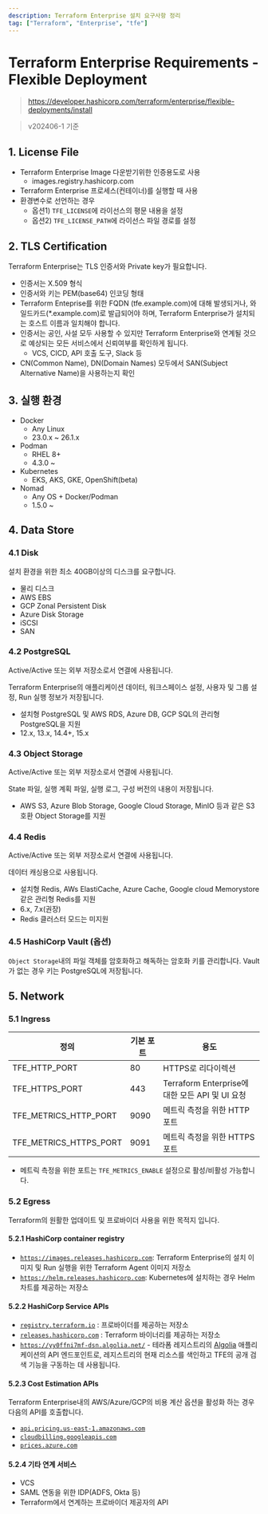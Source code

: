 ```yaml
---
description: Terraform Enterprise 설치 요구사항 정리
tag: ["Terraform", "Enterprise", "tfe"]
---
```


# Terraform Enterprise Requirements - Flexible Deployment

> https://developer.hashicorp.com/terraform/enterprise/flexible-deployments/install

> v202406-1 기준

## 1. License File

- Terraform Enterprise Image 다운받기위한 인증용도로 사용
  - images.registry.hashicorp.com
- Terraform Enterprise 프로세스(컨테이너)를 실행할 때 사용
- 환경변수로 선언하는 경우
  - 옵션1) `TFE_LICENSE`에 라이선스의 평문 내용을 설정
  - 옵션2) `TFE_LICENSE_PATH`에 라이선스 파일 경로를 설정



## 2. TLS Certification

Terraform Enterprise는 TLS 인증서와 Private key가 필요합니다.

- 인증서는 X.509 형식
- 인증서와 키는 PEM(base64) 인코딩 형태
- Terraform Enteprise를 위한 FQDN (tfe.example.com)에 대해 발생되거나, 와일드카드(*.example.com)로 발급되어야 하며, Terraform Enterprise가 설치되는 호스트 이름과 일치해야 합니다.
- 인증서는 공인, 사설 모두 사용할 수 있지만 Terraform Enterprise와 연계될 것으로 예상되는 모든 서비스에서 신뢰여부를 확인하게 됩니다.
  - VCS, CICD, API 호출 도구, Slack 등
- CN(Common Name), DN(Domain Names) 모두에서 SAN(Subject Alternative Name)을 사용하는지 확인



## 3. 실행 환경

- Docker 
  - Any Linux
  - 23.0.x ~ 26.1.x
- Podman
  - RHEL 8+
  - 4.3.0 ~
- Kubernetes
  - EKS, AKS, GKE, OpenShift(beta)
- Nomad
  - Any OS + Docker/Podman
  - 1.5.0 ~



## 4. Data Store

### 4.1 Disk

설치 환경을 위한 최소 40GB이상의 디스크를 요구합니다.

- 물리 디스크
- AWS EBS
- GCP Zonal Persistent Disk
- Azure Disk Storage
- iSCSI
- SAN



### 4.2 PostgreSQL

Active/Active 또는 외부 저장소로서 연결에 사용됩니다.

Terraform Enterprise의 애플리케이션 데이터, 워크스페이스 설정, 사용자 및 그룹 설정, Run 실행 정보가 저장됩니다.

- 설치형 PostgreSQL 및 AWS RDS, Azure DB, GCP SQL의 관리형 PostgreSQL을 지원
- 12.x, 13.x, 14.4+, 15.x



### 4.3 Object Storage

Active/Active 또는 외부 저장소로서 연결에 사용됩니다.

State 파일, 실행 계획 파일, 실행 로그, 구성 버전의 내용이 저장됩니다.

- AWS S3, Azure Blob Storage, Google Cloud Storage, MinIO 등과 같은 S3 호환 Object Storage를 지원



### 4.4 Redis

Active/Active 또는 외부 저장소로서 연결에 사용됩니다.

데이터 캐싱용으로 사용됩니다.

- 설치형 Redis, AWs ElastiCache, Azure Cache, Google cloud Memorystore 같은 관리형 Redis를 지원
- 6.x, 7.x(권장)
- Redis 클러스터 모드는 미지원



### 4.5 HashiCorp Vault (옵션)

`Object Storage`내의 파일 객체를 암호화하고 해독하는 암호화 키를 관리합니다. Vault가 없는 경우 키는 PostgreSQL에 저장됩니다.



## 5. Network



### 5.1 Ingress

| 정의                   | 기본 포트 | 용도                                            |
| ---------------------- | --------- | ----------------------------------------------- |
| TFE_HTTP_PORT          | 80        | HTTPS로 리다이렉션                              |
| TFE_HTTPS_PORT         | 443       | Terraform Enterprise에 대한 모든 API 및 UI 요청 |
| TFE_METRICS_HTTP_PORT  | 9090      | 메트릭 측정을 위한 HTTP 포트                    |
| TFE_METRICS_HTTPS_PORT | 9091      | 메트릭 측정을 위한 HTTPS 포트                   |

- 메트릭 측정을 위한 포트는 `TFE_METRICS_ENABLE` 설정으로 활성/비활성 가능합니다.



### 5.2 Egress

Terraform의 원활한 업데이트 및 프로바이더 사용을 위한 목적지 입니다.

#### 5.2.1 HashiCorp container registry

- [`https://images.releases.hashicorp.com`](https://developer.hashicorp.com/terraform/enterprise/flexible-deployments/install/requirements/network#https-images-releases-hashicorp-com): Terraform Enterprise의 설치 이미지 및 Run 실행을 위한 Terraform Agent 이미지 저장소
- [`https://helm.releases.hashicorp.com`](https://developer.hashicorp.com/terraform/enterprise/flexible-deployments/install/requirements/network#https-helm-releases-hashicorp-com): Kubernetes에 설치하는 경우 Helm 차트를 제공하는 저장소

#### 5.2.2 HashiCorp Service APIs

- [`registry.terraform.io`](https://developer.hashicorp.com/terraform/enterprise/flexible-deployments/install/requirements/network#registry-terraform-io) : 프로바이더를 제공하는 저장소
- [`releases.hashicorp.com`](https://developer.hashicorp.com/terraform/enterprise/flexible-deployments/install/requirements/network#releases-hashicorp-com) : Terraform 바이너리를 제공하는 저장소
- [`https://yy0ffni7mf-dsn.algolia.net/`](https://developer.hashicorp.com/terraform/enterprise/flexible-deployments/install/requirements/network#https-yy0ffni7mf-dsn-algolia-net) - 테라폼 레지스트리의 [Algolia](https://www.algolia.com/) 애플리케이션의 API 엔드포인트로, 레지스트리의 현재 리소스를 색인하고 TFE의 공개 검색 기능을 구동하는 데 사용됩니다.

#### 5.2.3 Cost Estimation APIs

Terraform Enterprise내의 AWS/Azure/GCP의 비용 계산 옵션을 활성화 하는 경우 다음의 API를 호출합니다.

- [`api.pricing.us-east-1.amazonaws.com`](https://developer.hashicorp.com/terraform/enterprise/flexible-deployments/install/requirements/network#api-pricing-us-east-1-amazonaws-com)
- [`cloudbilling.googleapis.com`](https://developer.hashicorp.com/terraform/enterprise/flexible-deployments/install/requirements/network#cloudbilling-googleapis-com)
- [`prices.azure.com`](https://developer.hashicorp.com/terraform/enterprise/flexible-deployments/install/requirements/network#prices-azure-com)

#### 5.2.4 기타 연계 서비스

- VCS
- SAML 연동을 위한 IDP(ADFS, Okta 등)
- Terraform에서 연계하는 프로바이더 제공자의 API